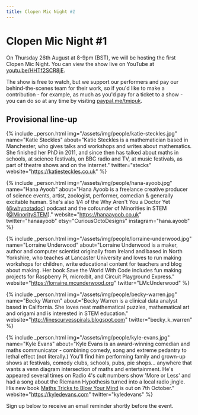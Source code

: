 ```yaml
---
title: Clopen Mic Night #1
---
```


# Clopen Mic Night #1
On Thursday 26th August at 8-9pm (BST), we will be hosting the first Clopen Mic Night.
You can view the show live on YouTube at [youtu.be/HHTf2SCR8jE](https://youtu.be/HHTf2SCR8jE).

The show is free to watch, but we support our performers and pay our behind-the-scenes team 
for their work, so if you'd like to make a contribution - for example, as much as you'd pay 
for a ticket to a show - you can do so at any time by visiting 
[paypal.me/tmipuk](https://paypal.me/tmipuk).

## Provisional line-up
{% include _person.html
    img="/assets/img/people/katie-steckles.jpg"
    name="Katie Steckles"
    about="Katie Steckles is a mathematician based in Manchester, who gives talks and workshops and writes about mathematics. She finished her PhD in 2011, and since then has talked about maths in schools, at science festivals, on BBC radio and TV, at music festivals, as part of theatre shows and on the internet."
    twitter="stecks"
    website="https://katiesteckles.co.uk"
%}

{% include _person.html
    img="/assets/img/people/hana-ayoob.jpg"
    name="Hana Ayoob"
    about="Hana Ayoob is a freelance creative producer of science events, artist, zoologist, performer, comedian & generally excitable human. She's also 1/4 of the Why Aren't You a Doctor Yet (<a href='https://twitter.com/whynotadoc'>@whynotadoc</a>) podcast and the cofounder of Minorities in STEM (<a href='https://twitter.com/minorityinstem'>@MinoritySTEM</a>)."
    website="https://hanaayoob.co.uk"
    twitter="hanaayoob"
    etsy="CuriousOctoDesigns"
    instagram="hana.ayoob"
%}

{% include _person.html
    img="/assets/img/people/lorraine-underwood.jpg"
    name="Lorraine Underwood"
    about="Lorraine Underwood is a maker, author and computer scientist originally from Ireland and based in North Yorkshire, who teaches at Lancaster University and loves to run making workshops for children, write educational content for teachers and blog about making. Her book Save the World With Code includes fun making projects for Raspberry Pi, micro:bit, and Circuit Playground Express."
    website="https://lorraine.mcunderwood.org"
    twitter="LMcUnderwood"
%}

{% include _person.html
    img="/assets/img/people/becky-warren.jpg"
    name="Becky Warren"
    about="Becky Warren is a clinical data analyst based in California. She loves neat mathematical puzzles, mathematical art and origami and is interested in STEM education."
    website="http://linescurvesspirals.blogspot.com"
    twitter="becky_k_warren"
%}

{% include _person.html
    img="/assets/img/people/kyle-evans.jpg"
    name="Kyle Evans"
    about="Kyle Evans is an award-winning comedian and maths communicator - combining comedy, song and extreme pedantry to lethal effect (not literally.) You'll find him performing family and grown-up shows at festivals, comedy clubs, schools, pubs, pie shops... anywhere that wants a venn diagram intersection of maths and entertainment. He's appeared several times on Radio 4's cult numbers show 'More or Less' and had a song about the Riemann Hypothesis turned into a local radio jingle. His new book <a href='https://atlantic-books.co.uk/book/maths-tricks-to-blow-your-mind/'>Maths Tricks to Blow Your Mind</a> is out on 7th October."
    website="https://kyledevans.com"
    twitter="kyledevans"
%}

Sign up below to receive an email reminder shortly before the event.
<div class="sender-form-field" data-sender-form-id="ks7i2oxmaq7jqdqvszm" style="text-align:center"></div>

